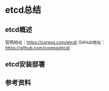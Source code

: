 # etcd总结
## etcd概述
官网地址：https://coreos.com/etcd/
GitHub地址：https://github.com/coreos/etcd/

## etcd安装部署
## 参考资料
